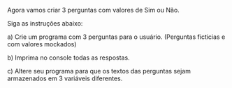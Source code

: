 Agora vamos criar 3 perguntas com valores de Sim ou Não.

Siga as instruções abaixo:

a) Crie um programa com 3 perguntas para o usuário. (Perguntas ficticias e com valores mockados)

b) Imprima no console todas as respostas.

c) Altere seu programa para que os textos das perguntas sejam armazenados em 3 variáveis diferentes.